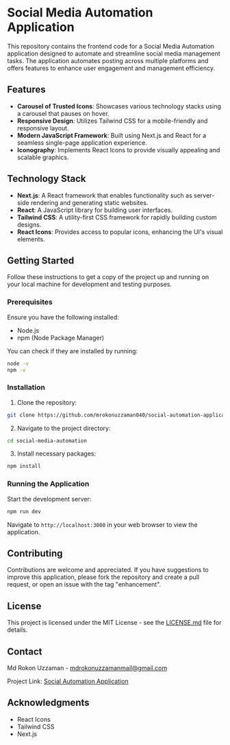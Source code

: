 # Social Media Automation Application

This repository contains the frontend code for a Social Media Automation application designed to automate and streamline social media management tasks. The application automates posting across multiple platforms and offers features to enhance user engagement and management efficiency.

## Features

- **Carousel of Trusted Icons**: Showcases various technology stacks using a carousel that pauses on hover.
- **Responsive Design**: Utilizes Tailwind CSS for a mobile-friendly and responsive layout.
- **Modern JavaScript Framework**: Built using Next.js and React for a seamless single-page application experience.
- **Iconography**: Implements React Icons to provide visually appealing and scalable graphics.

## Technology Stack

- **Next.js**: A React framework that enables functionality such as server-side rendering and generating static websites.
- **React**: A JavaScript library for building user interfaces.
- **Tailwind CSS**: A utility-first CSS framework for rapidly building custom designs.
- **React Icons**: Provides access to popular icons, enhancing the UI's visual elements.

## Getting Started

Follow these instructions to get a copy of the project up and running on your local machine for development and testing purposes.

### Prerequisites

Ensure you have the following installed:
- Node.js
- npm (Node Package Manager)

You can check if they are installed by running:
```bash
node -v
npm -v
```

### Installation

1. Clone the repository:
```bash
git clone https://github.com/mrokonuzzaman040/social-automation-application.git
```
2. Navigate to the project directory:
```bash
cd social-media-automation
```
3. Install necessary packages:
```bash
npm install
```

### Running the Application

Start the development server:
```bash
npm run dev
```
Navigate to `http://localhost:3000` in your web browser to view the application.

## Contributing

Contributions are welcome and appreciated. If you have suggestions to improve this application, please fork the repository and create a pull request, or open an issue with the tag "enhancement".

## License

This project is licensed under the MIT License - see the [LICENSE.md](LICENSE) file for details.

## Contact

Md Rokon Uzzaman - mdrokonuzzamanmail@gmail.com

Project Link: [Social Automation Application](https://github.com/mrokonuzzaman040/social-automation-application.git)

## Acknowledgments

- React Icons
- Tailwind CSS
- Next.js
